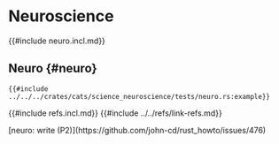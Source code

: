 # Neuroscience

{{#include neuro.incl.md}}

## Neuro {#neuro}

```rust,editable
{{#include ../../../crates/cats/science_neuroscience/tests/neuro.rs:example}}
```

{{#include refs.incl.md}}
{{#include ../../refs/link-refs.md}}

<div class="hidden">
[neuro: write (P2)](https://github.com/john-cd/rust_howto/issues/476)

</div>
